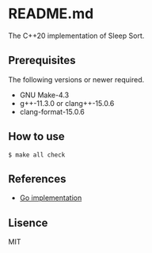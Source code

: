 # README.md

The C++20 implementation of Sleep Sort.

## Prerequisites

The following versions or newer required.

* GNU Make-4.3
* g++-11.3.0 or clang++-15.0.6
* clang-format-15.0.6

## How to use

```
$ make all check
```

## References

* [Go implementation](https://github.com/youpong/sleep-sort)


## Lisence

MIT
